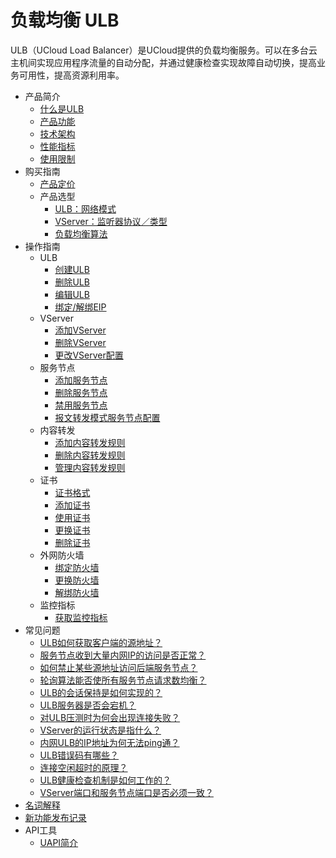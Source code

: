 # 负载均衡 ULB

ULB（UCloud Load Balancer）是UCloud提供的负载均衡服务。可以在多台云主机间实现应用程序流量的自动分配，并通过健康检查实现故障自动切换，提高业务可用性，提高资源利用率。

* 产品简介
    * [什么是ULB](/ulb/intro/whatisulb)
    * [产品功能](/ulb/intro/function)
    * [技术架构](/ulb/intro/architecture)
    * [性能指标](/ulb/intro/performance)
    * [使用限制](/ulb/intro/limit)
* 购买指南
    * [产品定价](/ulb/fast/price)
    * 产品选型
        * [ULB：网络模式](/ulb/fast/createulb/networktype)
        * [VServer：监听器协议／类型](/ulb/fast/createulb/vservertype)
        * [负载均衡算法](/ulb/fast/createulb/algorithm)
* 操作指南
    * ULB
        * [创建ULB](/ulb/guide/ulb/createulb)
        * [删除ULB](/ulb/guide/ulb/deleteulb)
        * [编辑ULB](/ulb/guide/ulb/editulb)
        * [绑定/解绑EIP](/ulb/guide/ulb/eip)
    * VServer
        * [添加VServer](/ulb/guide/vserver/createvserver)
        * [删除VServer](/ulb/guide/vserver/deletevserver)
        * [更改VServer配置](/ulb/guide/vserver/editvserver)
    * 服务节点
        * [添加服务节点](/ulb/guide/realserver/addrealserver)
        * [删除服务节点](/ulb/guide/realserver/deleterealserver)
        * [禁用服务节点](/ulb/guide/realserver/disablerealserver)
        * [报文转发模式服务节点配置](/ulb/guide/realserver/editrealserver)
    * 内容转发
        * [添加内容转发规则](/ulb/guide/forwardpolicy/addrule)
        * [删除内容转发规则](/ulb/guide/forwardpolicy/deleterule)
        * [管理内容转发规则](/ulb/guide/forwardpolicy/editrule)
    * 证书
        * [证书格式](/ulb/guide/certificate/certificateformat)
        * [添加证书](/ulb/guide/certificate/addcertificate)
        * [使用证书](/ulb/guide/certificate/use)
        * [更换证书](/ulb/guide/certificate/replacecertificate)
        * [删除证书](/ulb/guide/certificate/deletecertificate)
    * 外网防火墙
        * [绑定防火墙](/ulb/guide/firewall/bindfirewall)
        * [更换防火墙](/ulb/guide/firewall/updatefirewall)
        * [解绑防火墙](/ulb/guide/firewall/unbindfirewall)
    * 监控指标
        * [获取监控指标](/ulb/guide/ulbmonitor/getmonitoring)
* 常见问题
    * [ULB如何获取客户端的源地址？](/ulb/faq/sourceip)
    * [服务节点收到大量内网IP的访问是否正常？](/ulb/faq/intranetip)
    * [如何禁止某些源地址访问后端服务节点？](/ulb/faq/firewall)
    * [轮询算法能否使所有服务节点请求数均衡？](/ulb/faq/pollingalgorithm)
    * [ULB的会话保持是如何实现的？](/ulb/faq/session)
    * [ULB服务器是否会宕机？](/ulb/faq/ulbserver)
    * [对ULB压测时为何会出现连接失败？](/ulb/faq/pressuretest)
    * [VServer的运行状态是指什么？](/ulb/faq/vserverstatus)
    * [内网ULB的IP地址为何无法ping通？](/ulb/faq/ping)
    * [ULB错误码有哪些？](/ulb/faq/errorcode)
    * [连接空闲超时的原理？](/ulb/faq/idletimeout)
    * [ULB健康检查机制是如何工作的？](/ulb/faq/ulbhealthcheck)
    * [VServer端口和服务节点端口是否必须一致？](/ulb/faq/vserverport)
* [名词解释](/ulb/glossary)
* [新功能发布记录](/ulb/newfunctions)    
* API工具
    * [UAPI简介](/ulb/api/uapi)  
    
    
    
    
        





